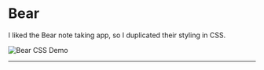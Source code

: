 # Bear

I liked the Bear note taking app, so I duplicated their styling in CSS.

![Bear CSS Demo](assets/css/demo.png?raw=true)

---
